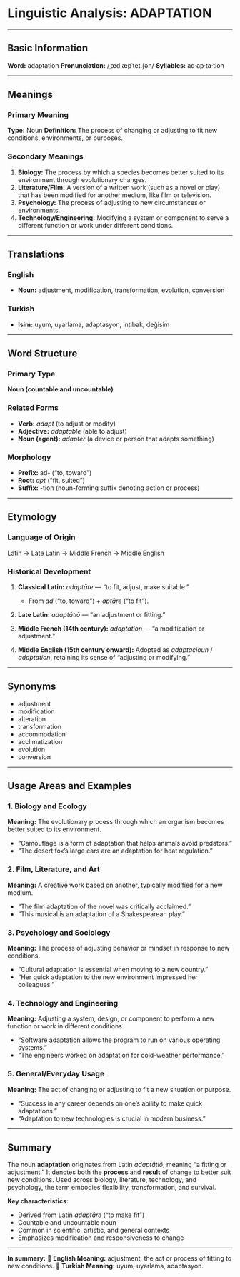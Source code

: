 # Linguistic Analysis: ADAPTATION

---

## Basic Information

**Word:** adaptation
**Pronunciation:** /ˌæd.æpˈteɪ.ʃən/
**Syllables:** ad·ap·ta·tion

---

## Meanings

### Primary Meaning

**Type:** Noun
**Definition:** The process of changing or adjusting to fit new conditions, environments, or purposes.

### Secondary Meanings

1. **Biology:** The process by which a species becomes better suited to its environment through evolutionary changes.
2. **Literature/Film:** A version of a written work (such as a novel or play) that has been modified for another medium, like film or television.
3. **Psychology:** The process of adjusting to new circumstances or environments.
4. **Technology/Engineering:** Modifying a system or component to serve a different function or work under different conditions.

---

## Translations

### English

- **Noun:** adjustment, modification, transformation, evolution, conversion

### Turkish

- **İsim:** uyum, uyarlama, adaptasyon, intibak, değişim

---

## Word Structure

### Primary Type

**Noun (countable and uncountable)**

### Related Forms

- **Verb:** _adapt_ (to adjust or modify)
- **Adjective:** _adaptable_ (able to adjust)
- **Noun (agent):** _adapter_ (a device or person that adapts something)

### Morphology

- **Prefix:** ad- (“to, toward”)
- **Root:** _apt_ (“fit, suited”)
- **Suffix:** -tion (noun-forming suffix denoting action or process)

---

## Etymology

### Language of Origin

Latin → Late Latin → Middle French → Middle English

### Historical Development

1. **Classical Latin:** _adaptāre_ — “to fit, adjust, make suitable.”

   - From _ad_ (“to, toward”) + _aptāre_ (“to fit”).

2. **Late Latin:** _adaptātiō_ — “an adjustment or fitting.”
3. **Middle French (14th century):** _adaptation_ — “a modification or adjustment.”
4. **Middle English (15th century onward):** Adopted as _adaptacioun_ / _adaptation_, retaining its sense of “adjusting or modifying.”

---

## Synonyms

- adjustment
- modification
- alteration
- transformation
- accommodation
- acclimatization
- evolution
- conversion

---

## Usage Areas and Examples

### 1. **Biology and Ecology**

**Meaning:** The evolutionary process through which an organism becomes better suited to its environment.

- “Camouflage is a form of adaptation that helps animals avoid predators.”
- “The desert fox’s large ears are an adaptation for heat regulation.”

### 2. **Film, Literature, and Art**

**Meaning:** A creative work based on another, typically modified for a new medium.

- “The film adaptation of the novel was critically acclaimed.”
- “This musical is an adaptation of a Shakespearean play.”

### 3. **Psychology and Sociology**

**Meaning:** The process of adjusting behavior or mindset in response to new conditions.

- “Cultural adaptation is essential when moving to a new country.”
- “Her quick adaptation to the new environment impressed her colleagues.”

### 4. **Technology and Engineering**

**Meaning:** Adjusting a system, design, or component to perform a new function or work in different conditions.

- “Software adaptation allows the program to run on various operating systems.”
- “The engineers worked on adaptation for cold-weather performance.”

### 5. **General/Everyday Usage**

**Meaning:** The act of changing or adjusting to fit a new situation or purpose.

- “Success in any career depends on one’s ability to make quick adaptations.”
- “Adaptation to new technologies is crucial in modern business.”

---

## Summary

The noun **adaptation** originates from Latin _adaptātiō_, meaning “a fitting or adjustment.” It denotes both the **process** and **result** of change to better suit new conditions. Used across biology, literature, technology, and psychology, the term embodies flexibility, transformation, and survival.

**Key characteristics:**

- Derived from Latin _adaptāre_ (“to make fit”)
- Countable and uncountable noun
- Common in scientific, artistic, and general contexts
- Emphasizes modification and responsiveness to change

---

**In summary:**
🔹 **English Meaning:** adjustment; the act or process of fitting to new conditions.
🔹 **Turkish Meaning:** uyum, uyarlama, adaptasyon.
